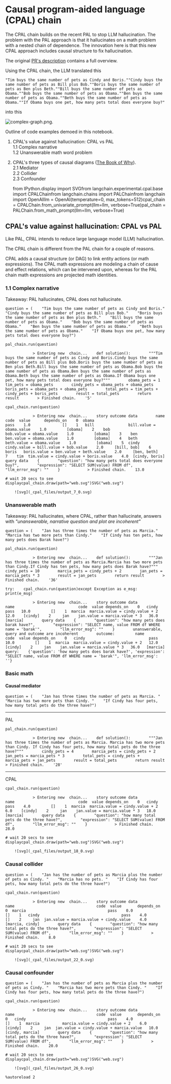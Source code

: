Causal program-aided language (CPAL) chain
==========================================

The CPAL chain builds on the recent PAL to stop LLM hallucination. The problem with the PAL approach is that it hallucinates on a math problem with a nested chain of dependence. The innovation here is that this new CPAL approach includes causal structure to fix hallucination.

The original [PR's description](https://github.com/hwchase17/langchain/pull/6255) contains a full overview.

Using the CPAL chain, the LLM translated this

    "Tim buys the same number of pets as Cindy and Boris.""Cindy buys the same number of pets as Bill plus Bob.""Boris buys the same number of pets as Ben plus Beth.""Bill buys the same number of pets as Obama.""Bob buys the same number of pets as Obama.""Ben buys the same number of pets as Obama.""Beth buys the same number of pets as Obama.""If Obama buys one pet, how many pets total does everyone buy?"

into this

![complex-graph.png](/assets/images/cpal_diagram-49f2f4fdb38f9c646c2d650c915a1782.png).

Outline of code examples demoed in this notebook.

1.  CPAL's value against hallucination: CPAL vs PAL  
    1.1 Complex narrative  
    1.2 Unanswerable math word problem
2.  CPAL's three types of causal diagrams ([The Book of Why](https://en.wikipedia.org/wiki/The_Book_of_Why)).  
    2.1 Mediator  
    2.2 Collider  
    2.3 Confounder

    from IPython.display import SVGfrom langchain.experimental.cpal.base import CPALChainfrom langchain.chains import PALChainfrom langchain import OpenAIllm = OpenAI(temperature=0, max_tokens=512)cpal_chain = CPALChain.from_univariate_prompt(llm=llm, verbose=True)pal_chain = PALChain.from_math_prompt(llm=llm, verbose=True)

CPAL's value against hallucination: CPAL vs PAL[](#cpals-value-against-hallucination-cpal-vs-pal "Direct link to CPAL's value against hallucination: CPAL vs PAL")
-------------------------------------------------------------------------------------------------------------------------------------------------------------------

Like PAL, CPAL intends to reduce large language model (LLM) hallucination.

The CPAL chain is different from the PAL chain for a couple of reasons.

CPAL adds a causal structure (or DAG) to link entity actions (or math expressions). The CPAL math expressions are modeling a chain of cause and effect relations, which can be intervened upon, whereas for the PAL chain math expressions are projected math identities.

### 1.1 Complex narrative[](#11-complex-narrative "Direct link to 1.1 Complex narrative")

Takeaway: PAL hallucinates, CPAL does not hallucinate.

    question = (    "Tim buys the same number of pets as Cindy and Boris."    "Cindy buys the same number of pets as Bill plus Bob."    "Boris buys the same number of pets as Ben plus Beth."    "Bill buys the same number of pets as Obama."    "Bob buys the same number of pets as Obama."    "Ben buys the same number of pets as Obama."    "Beth buys the same number of pets as Obama."    "If Obama buys one pet, how many pets total does everyone buy?")

    pal_chain.run(question)

                > Entering new  chain...    def solution():        """Tim buys the same number of pets as Cindy and Boris.Cindy buys the same number of pets as Bill plus Bob.Boris buys the same number of pets as Ben plus Beth.Bill buys the same number of pets as Obama.Bob buys the same number of pets as Obama.Ben buys the same number of pets as Obama.Beth buys the same number of pets as Obama.If Obama buys one pet, how many pets total does everyone buy?"""        obama_pets = 1        tim_pets = obama_pets        cindy_pets = obama_pets + obama_pets        boris_pets = obama_pets + obama_pets        total_pets = tim_pets + cindy_pets + boris_pets        result = total_pets        return result        > Finished chain.    '5'

    cpal_chain.run(question)

                > Entering new  chain...    story outcome data        name                                   code  value      depends_on    0  obama                                   pass    1.0              []    1   bill               bill.value = obama.value    1.0         [obama]    2    bob                bob.value = obama.value    1.0         [obama]    3    ben                ben.value = obama.value    1.0         [obama]    4   beth               beth.value = obama.value    1.0         [obama]    5  cindy   cindy.value = bill.value + bob.value    2.0     [bill, bob]    6  boris   boris.value = ben.value + beth.value    2.0     [ben, beth]    7    tim  tim.value = cindy.value + boris.value    4.0  [cindy, boris]        query data    {        "question": "how many pets total does everyone buy?",        "expression": "SELECT SUM(value) FROM df",        "llm_error_msg": ""    }            > Finished chain.    13.0

    # wait 20 secs to see displaycpal_chain.draw(path="web.svg")SVG("web.svg")

        ![svg](_cpal_files/output_7_0.svg)    

### Unanswerable math[](#unanswerable-math "Direct link to Unanswerable math")

Takeaway: PAL hallucinates, where CPAL, rather than hallucinate, answers with _"unanswerable, narrative question and plot are incoherent"_

    question = (    "Jan has three times the number of pets as Marcia."    "Marcia has two more pets than Cindy."    "If Cindy has ten pets, how many pets does Barak have?")

    pal_chain.run(question)

                > Entering new  chain...    def solution():        """Jan has three times the number of pets as Marcia.Marcia has two more pets than Cindy.If Cindy has ten pets, how many pets does Barak have?"""        cindy_pets = 10        marcia_pets = cindy_pets + 2        jan_pets = marcia_pets * 3        result = jan_pets        return result        > Finished chain.    '36'

    try:    cpal_chain.run(question)except Exception as e_msg:    print(e_msg)

                > Entering new  chain...    story outcome data         name                            code  value depends_on    0   cindy                            pass   10.0         []    1  marcia  marcia.value = cindy.value + 2   12.0    [cindy]    2     jan    jan.value = marcia.value * 3   36.0   [marcia]        query data    {        "question": "how many pets does barak have?",        "expression": "SELECT name, value FROM df WHERE name = 'barak'",        "llm_error_msg": ""    }        unanswerable, query and outcome are incoherent        outcome:         name                            code  value depends_on    0   cindy                            pass   10.0         []    1  marcia  marcia.value = cindy.value + 2   12.0    [cindy]    2     jan    jan.value = marcia.value * 3   36.0   [marcia]    query:    {'question': 'how many pets does barak have?', 'expression': "SELECT name, value FROM df WHERE name = 'barak'", 'llm_error_msg': ''}

### Basic math[](#basic-math "Direct link to Basic math")

#### Causal mediator[](#causal-mediator "Direct link to Causal mediator")

    question = (    "Jan has three times the number of pets as Marcia. "    "Marcia has two more pets than Cindy. "    "If Cindy has four pets, how many total pets do the three have?")

* * *

PAL

    pal_chain.run(question)

                > Entering new  chain...    def solution():        """Jan has three times the number of pets as Marcia. Marcia has two more pets than Cindy. If Cindy has four pets, how many total pets do the three have?"""        cindy_pets = 4        marcia_pets = cindy_pets + 2        jan_pets = marcia_pets * 3        total_pets = cindy_pets + marcia_pets + jan_pets        result = total_pets        return result        > Finished chain.    '28'

* * *

CPAL

    cpal_chain.run(question)

                > Entering new  chain...    story outcome data         name                            code  value depends_on    0   cindy                            pass    4.0         []    1  marcia  marcia.value = cindy.value + 2    6.0    [cindy]    2     jan    jan.value = marcia.value * 3   18.0   [marcia]        query data    {        "question": "how many total pets do the three have?",        "expression": "SELECT SUM(value) FROM df",        "llm_error_msg": ""    }            > Finished chain.    28.0

    # wait 20 secs to see displaycpal_chain.draw(path="web.svg")SVG("web.svg")

        ![svg](_cpal_files/output_18_0.svg)    

### Causal collider[](#causal-collider "Direct link to Causal collider")

    question = (    "Jan has the number of pets as Marcia plus the number of pets as Cindy. "    "Marcia has no pets. "    "If Cindy has four pets, how many total pets do the three have?")

    cpal_chain.run(question)

                > Entering new  chain...    story outcome data         name                                    code  value       depends_on    0  marcia                                    pass    0.0               []    1   cindy                                    pass    4.0               []    2     jan  jan.value = marcia.value + cindy.value    4.0  [marcia, cindy]        query data    {        "question": "how many total pets do the three have?",        "expression": "SELECT SUM(value) FROM df",        "llm_error_msg": ""    }            > Finished chain.    8.0

    # wait 20 secs to see displaycpal_chain.draw(path="web.svg")SVG("web.svg")

        ![svg](_cpal_files/output_22_0.svg)    

### Causal confounder[](#causal-confounder "Direct link to Causal confounder")

    question = (    "Jan has the number of pets as Marcia plus the number of pets as Cindy. "    "Marcia has two more pets than Cindy. "    "If Cindy has four pets, how many total pets do the three have?")

    cpal_chain.run(question)

                > Entering new  chain...    story outcome data         name                                    code  value       depends_on    0   cindy                                    pass    4.0               []    1  marcia          marcia.value = cindy.value + 2    6.0          [cindy]    2     jan  jan.value = cindy.value + marcia.value   10.0  [cindy, marcia]        query data    {        "question": "how many total pets do the three have?",        "expression": "SELECT SUM(value) FROM df",        "llm_error_msg": ""    }            > Finished chain.    20.0

    # wait 20 secs to see displaycpal_chain.draw(path="web.svg")SVG("web.svg")

        ![svg](_cpal_files/output_26_0.svg)    

    %autoreload 2
